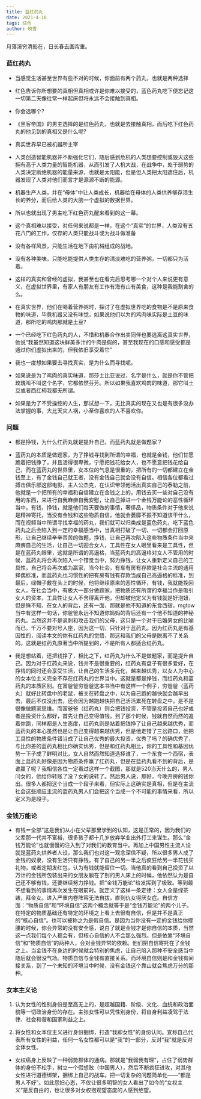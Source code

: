 ```yaml
---
title: 蓝红药丸
date: 2021-4-18
tags: 综合
author: 映雪
---
```


月落溪穷清影在，日长春去画帘垂。

<!--more-->

### 蓝红药丸

- 当感觉生活甚至世界有些不对的时候，你面前有两个药丸，也就是两种选择

- 红色告诉你所想要的真相但真相或许是你难以接受的，蓝色药丸吃下便忘记这一切第二天像往常一样起床但将永远不会接触到真相。

- 你会选哪个?

- 《黑客帝国》的男主选择的是红色药丸，也就是去接触真相，而后吃下红色药丸的他见到的真相又是什么呢?

- 真实世界早已被机器所主宰

- 人类创造智能机器并不断强化它们，随后感到危机的人类想要控制或毁灭这些拥有高于人类力量的智能机器，从而引发了人机大战，在战争中，处于弱势的人类决定断绝机器的能量来源，也就是太阳能，但是但人类把太阳遮住后，机器发现了人类对他们而言才是源源不断的能源。

- 机器生产人类，并在“母体”中让人类成长，机器给在母体的人类供养够存活生长的养分，而后给人类的大脑一个虚拟的数据世界。

- 所以也就出现了男主吃下红色药丸醒来看到的这一幕。

- 这个真相难以接受，对任何来说都是一样。在这个“真实”的世界，人类没有五花八门的工作，仅存的人类只能战斗或为战斗做准备

- 没有各样风景，只能生活在地下由机械组成的战地。

- 没有各种美味，只能吃能提供人类生存的清淡难吃的营养粥，一切都只为活着。

- 这样的真实和曾经的虚拟，我甚至也在看完后思考哪一个对个人来说更有意义，在虚拟世界里，有家人有朋友有工作有海有山有美食，这种是我能割舍的么。

- 在真实世界，他们在喝着营养粥时，探讨了在虚拟世界吃的食物是不是原来食物的味道，毕竟机器又没有味觉，如果说他们以为的鸡肉味实际是土豆的味道，那所吃的鸡肉那就是土豆?

- 一个已经吃下红色药丸的人，不惜和机器合作出卖同伴也要逃离这真实世界，他说“我虽然知道这块鲜美多汁的牛肉是假的，甚至我现在的口感和感受都是通过你们虚拟出来的，但我依旧享受着它”

- 我也一度想如果要去寻找真实，是为什么而寻找呢。

- 如果说是为了鸡肉的真实味道，那莎士比亚说过，名字是什么，就是你不管把玫瑰叫不叫这个名字，它都依然芬芳。所以如果我喜欢鸡肉的味道，那它叫土豆或者西红柿我都无所谓。

- 如果是为了不受操控的人生，那试想一下，无比真实的现在又也是有很多没办法掌握的事，大比天灾人祸，小至你喜欢的人不喜欢你。


### 问题

- 都是挣钱，为什么红药丸就是提升自己，而蓝药丸就是做题家？

- 蓝药丸的本质是做题家，为了挣钱寻找到所谓的幸福，也就是金钱，他们甘愿跪着把钱挣了，并且活得很卑微，宁愿把钱花给女人，也不愿意把钱花给自己，而在蓝药丸的世界里，女本位的气息是很重的，把所有的一切都建立在金钱至上，有了金钱自己就王者，没有金钱自己就会没有自信。相信各位都看过搏击俱乐部这部电影，主人公杰克，在认识带领他活出真实自己的泰勒之前，他就是一个把所有的幸福和自信建立在金钱之上的，用钱去买一些对自己没有用的东西，来进行自我麻痹自我安慰，让自己掉进一个金钱万能论的恶性循环当中，有钱，挣钱，就是他们每天要做的事情，奢侈品，物质条件对于他来说是精神寄托，当没有金钱和这些物质自信，他就会萎靡不振不知道该干什么，而在视频当中所谓寻找幸福的药丸，我们就可以归类成是蓝色药丸，吃下蓝色药丸之后会陷入到一定的幸福感当中，当真相打破了一切，一切都会打回原形，让自己继续辛辛苦苦的做题，挣钱，让自己再次陷入这些物质条件当中来麻痹自己的生活，让自己一切迎合女人，工具性在女人眼里看来是工具性，但是在蓝药丸眼里，这就是所谓的高逼格，当蓝药丸的高逼格对女人不管用的时候，蓝药丸将会再次陷入一个错觉当中，努力挣钱，让女人重新定义自己的工具性，自己将会再次成为赢家，当今社会，有车有房有存款是社会主流的通用择偶标准，而蓝药丸也习惯性的把有房有钱有存款当成自己高逼格的标准，到最后，绿帽子戴在头上的时候，他将继续原来的恶性循环，有钱，我就能挽回女人，在社会当中，有极大一部分做题家，把物质还有所谓的幸福当作是吸引女人的资本，工具性让女人不舍得离开他，但却被他定义为有钱就是好泡妞，但是殊不知，在女人的背后，还有一面，那就是他不知道的东食西宿。mgtow当中有这样一句话，你爸爸永远不知道你妈妈的背后还有一个他不知道的神秘药丸。当然这并不是讽刺和攻击我们的父母，这只是一个对于已婚男女的比喻而已。千万不要对号入座，因为这一切，只针对于蓝药丸。因为红药丸是有基因性的，阅读本文的你有红药丸的觉悟，那这和我们的父母是脱离不了关系的。这就是红药丸原著当中所提到的，不是所有人都适合红药丸。

- 我是想站着，还把钱挣了，相比之下，红药丸为什么不是做题家，而是提升自己。因为对于红药丸来说，钱并不是很重要的，红药丸有盘子有很多爱好，在挣钱的同时还会享受生活，让自己的生活多元化，越来越优秀，以女人为中心的女本位主义完全不存在红药丸的世界当中。这就是都是挣钱，而红药丸和蓝药丸的本质区别。在富爸爸穷爸爸这本书当中有这样一个例子，穷爸爸（蓝药丸）就好比转盘中的老鼠，被关在转盘之中，以为自己跑的越快就会越早出去，最后不仅没出去，还会因为越跑越快把自己活活累死在转盘之中，是不是很像做题家思维。而富爸爸（红药丸）则会把钱投资，不管是投资自己也好或者是投资什么都好，首先让自己变得值钱，到了那个时候，钱就自然而然的追着你跑，同样都是人生态度，红药丸则是站着把钱挣了让自己越来越优秀，而蓝药丸的本心虽然也是让自己变得越来越优秀，但是他走错了三岔路口，他把工具性的物质条件错当成了让自己优秀的最大投资，优秀了吗？的确优秀了，与比你差的蓝药丸相比你确实优秀，但是和红药丸相比，你的工具性和基因优势一下子成了鲜明对比，女人自然而然知道选择谁了，一个东食一个西宿，表面上蓝药丸好像是因为物质条件赢了红药丸，但是在蓝药丸看不到的背后，是谁赢了呢？我相信各位一定看过这样一个截图，那就是520当天什么的，男人问女的，他给你转账了没？女的说转了。然后男人说，那好，今晚开房的钱你出。很多人都把这个当成一个段子来看，但实际上这确实是真相，但是在主流社会这些顺应主流的蓝药丸男人们会把这个当成一个不可能的事情来看，所以定义为是段子。


### 金钱万能论

- 有钱＝全部”这是我们从小在父辈那里学到的认知，这是正常的，因为我们的父辈那一代并不富裕，很多孩子都十几岁放弃学业出外打工来谋生。那么“金钱万能论”也就慢慢的注入到了对我们的教育当中。再加上中国男性主流人设就是蓝药丸供养者人设，那么我们也对这一观念深信不疑，所以很多男人成了金钱的奴隶，没有生活只有挣钱，有了自己的另一半之后疯狂给另一半花钱买礼物，或者定期发红包，认为有钱就能留住一切。当他真的看到自己投资了以万计的金钱所包装出来的女朋友躺在了别的男人床上的时候，他依然认为是自己还不够有钱，还要继续努力挣钱。把“金钱万能论”给发挥到了极致。等到最不想看到的事情再次发生在眼前时。就定义了这样一条定律：女人全是绿茶婊，拜金女。进入严重内卷阵容无法自拔，直到仇女得厌女症。自信方面：“物质自信”和“环境自信”这两个概念就等于是“金钱万能论”的两个儿子。在特定的物质基础还有特定的环境之上看上去很有自信，但是并不是真正的“核心自信”。也可以被称之为是假自信。是因为当你没有一定的金钱给你撑腰的时候，你会异常的没有安全感，说白了就是金钱才是你自信的本质，当然这一点我们每个人都会有，但核心自信的人不会那么强烈。但是依靠“环境自信”和“物质自信”的两种人，会对金钱异常的依赖。他们把自信寄托在了金钱之上。当金钱不在身边的时候就会特别的焦虑，让自己陷入那种不安全感当中随后就会很没气场。物质自信与金钱有直接关系。而环境自信则是和金钱有间接关系，到了一个未知的环境当中时候，没有金钱这个靠山就会焦虑万分的那种。


### 女本主义论

1. 认为女性的性别身份是至高无上的，是超越国籍、阶级、文化、血统和政治面貌等一切政治身份的存在。主张女性可以凭性别身份，将自身利益凌驾于法律、社会和谐和国家利益之上。

2. 将女性和女本位主义进行身份捆绑，打造“我即女性”的身份认同。宣称自己代表所有女性的利益，任何一名女性都可以是“我”的一部分，反对“我”就是反对全体女性。


- 女权癌身上反映了一种弱势群体的通病。那就是“我弱我有理”，占住了弱势群体的身份不松手，树立一个假想敌（中国男人），然后不断疯狂进攻，对其他女性进行道德绑架，捆绑上自己的战车。把一切复杂的问题简单化——“都是男人不好”。如此怨妇心态，不仅让很多明智的女人看出了如今的“女权主义”是反自由的，也让很多对女权抱观望态度的人感到绝望。

